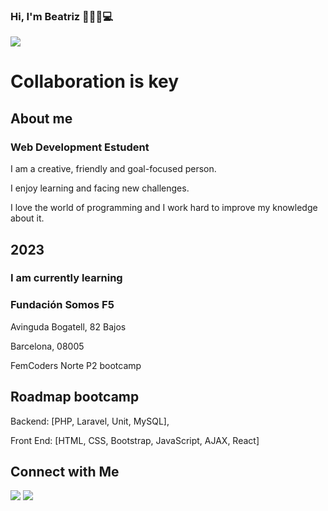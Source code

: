 ### Hi, I'm Beatriz 👋👩🍀💻

<img src="https://i.pinimg.com/originals/d6/c0/eb/d6c0eb6b4487c133c431c8957ac19ed5.gif">

<!DOCTYPE html>
<div>
  <h1>Collaboration is key</h1>
  <h2>About me</h2>
  <h3>Web Development Estudent</h3>
  <p>I am a creative, friendly and goal-focused person.</p> 
  <p>I enjoy learning and facing new challenges.</p> 
  <p>I love the world of programming and I work hard to improve my knowledge about it.</p>
</div>
<div>
  <h2>2023</h2>
  <h3>I am currently learning</h3>
  <h3>Fundación Somos F5</h3>
  <p>Avinguda Bogatell, 82 Bajos<p>
  <p>Barcelona, 08005<p>
  <p>FemCoders Norte P2 bootcamp</p>
</div>  
<div>
  <h2>Roadmap bootcamp</h2>
  <p>Backend: [PHP, Laravel, Unit, MySQL],</p>
  <p>Front End: [HTML, CSS, Bootstrap, JavaScript, AJAX, React]</p>

  <h2>Connect with Me</h2>  
  <a href=" https://twitter.com/BeatrizCan99975"><img src="https://github.com/BeatrizCano/BeatrizCano/assets/130498392/9f12ce70-73c6-4430-8d80-4df8aeb5d93b"></a>
  <a href="https://www.linkedin.com/in/beatriz-cano-fern%C3%A1ndez-4a8684210/"><img src="https://github.com/BeatrizCano/BeatrizCano/assets/130498392/7882a590-3ef0-4af0-b3ad-3c4172b43ba7"></a> 
</div>

<!--
**BeatrizCano/BeatrizCano** is a ✨ _special_ ✨ repository because its `README.md` (this file) appears on your GitHub profile.

Here are some ideas to get you started:

- 🔭 I’m currently working on ...
- 🌱 I’m currently learning ...
- 👯 I’m looking to collaborate on ...
- 🤔 I’m looking for help with ...
- 💬 Ask me about ...
- 📫 How to reach me: ...
- 😄 Pronouns: ...
- ⚡ Fun fact: ...
-->
